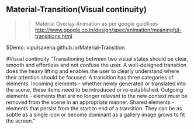 ## Material-Transition(Visual continuity)

>> Material Overlay Animation as per google guidlines 
http://www.google.co.in/design/spec/animation/meaningful-transitions.html

$Demo: vipulsaxena.github.io/Material-Transition

#Visual continuity
"Transitioning between two visual states should be clear, smooth and effortless and not confuse the user. A well-designed transition does the heavy lifting and enables the user to clearly understand where their attention should be focused. A transition has three categories of elements:
Incoming elements - whether newly generated or translated into the scene, these items need to be introduced or re-established.
Outgoing elements - elements that are no longer relevant to the new context must be removed from the scene in an appropriate manner.
Shared elements - elements that persist from the start to end of a transition. They can be as subtle as a single icon or become dominant as a gallery image grows to fit the screen."
